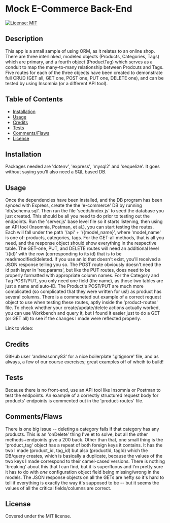 # Mock E-Commerce Back-End
[![License: MIT](https://img.shields.io/badge/License-MIT-yellow.svg)](https://opensource.org/licenses/MIT)

## Description
This app is a small sample of using ORM, as it relates to an online shop. There are three interlinked, modeled objects (Products, Categories, Tags) which are primary, and a fourth object (ProductTag) which serves as a conduit to map the many-to-many relationship between Prodcuts and Tags. Five routes for each of the three objects have been created to demonstrate full CRUD (GET all, GET one, POST one, PUT one, DELETE one), and can be tested by using Insomnia (or a different API tool).

## Table of Contents

- [Installation](#installation)
- [Usage](#usage)
- [Credits](#credits)
- [Tests](#tests)
- [Comments/Flaws](#commentsflaws)
- [License](#license)

## Installation

Packages needed are 'dotenv', 'express', 'mysql2' and 'sequelize'. It goes without saying you'll also need a SQL based DB.

## Usage

Once the dependencies have been installed, and the DB program has been synced with Express, create the the 'e-commerce' DB by running 'db/schema.sql'. Then run the file 'seeds/index.js' to seed the database you just created. This should be all you need to do prior to testing out the endpoints. Run the 'server.js' base level file so it starts listening, then using an API tool (Insomnia, Postman, et al.), you can start testing the routes. Each will fall under the path '/api' + '/{model_name}', where 'model_name' is one of: products, categories, tags. For the GET-all methods, that is all you need, and the response object should show everything in the respective table. The GET-one, PUT, and DELETE routes will need an additional level '/{id}' with the row (corresponding to its id) that is to be read/modified/deleted. If you use an id that doesn't exist, you'll received a JSON response telling you so. The POST route obviously doesn't need the id path layer in 'req.params', but like the PUT routes, does need to be properly formatted with appropriate column names. For the Category and Tag POST/PUT, you only need one field (the name), as those two tables are just a name and auto-ID. The Product's POST/PUT are much more complicated (so complicated that they were written for us!) as product has several columns. There is a commeneted out example of a correct request object to use when testing these routes, aptly inside the 'product-routes' file. To check whether your create/update/delete actions actually worked, you can use Workbench and query it, but I found it easier just to do a GET (or GET all) to see if the changes I made were reflected properly.

Link to video: 

## Credits

GitHub user 'andreasonny83' for a nice boilerplate '.gitignore' file, and as always, a few of our course exercises; great examples off of whcih to build!

## Tests

Because there is no front-end, use an API tool like Insomnia or Postman to test the endpoints. An example of a correctly structured request body for products' endpoints is commented out in the 'product-routes' file.

## Comments/Flaws

There is one big issue -- deleting a category fails if that category has any products. This is an 'onDelete' thing I've et to solve, but all the other methods+endpoints give a 200 back. Other than that, one small thing is the 'product_tag' object has a repeat of both foreign keys it contains. It has the two I made (product_id, tag_id) but also (productId, tagId) which the DB/query creates, which is basically a duplicate, because the values of the two keys I made correspond to their camel-cased versions. There is nothing 'breaking' about this that I can find, but it is superfluous and I'm pretty sure it has to do with _one_ configuration object field being missing/wrong in the models. The JSON response objects on all the GETs are hefty so it's hard to tell if everything is exactly the way it's supposed to be -- but it seems the values of all the critical fields/columns are correct.

## License

Covered under the MIT license.
